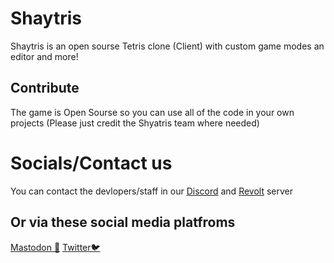 # Shaytris
Shaytris is an open sourse Tetris clone (Client) with custom game modes an editor and more!

## Contribute
The game is Open Sourse so you can use all of the code in your own projects (Please just credit the Shyatris team where needed)

# Socials/Contact us

You can contact the devlopers/staff in our [Discord](https://discord.gg/EeunmSV8gG) and [Revolt](https://rvlt.gg/GjhjSxbz) server

## Or via these social media platfroms

[Mastodon 🐘](https://mastodon.social/@shaytris)
[Twitter🐦](https://twitter.com/shaytrisgame)
